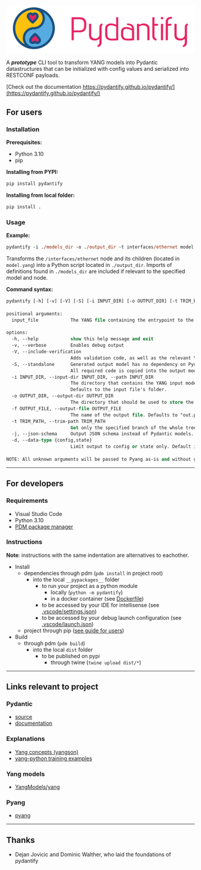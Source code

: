 <p align=center><a href="https://pydantify.github.io/pydantify/"><img src=docs/pydantify.svg?sanitize=true/></a></p>

A ***prototype*** CLI tool to transform YANG models into Pydantic datastructures that can be initialized with config values and serialized into RESTCONF payloads.

[Check out the documentation https://pydantify.github.io/pydantify/](https://pydantify.github.io/pydantify/)

## For users

### Installation

**Prerequisites:**

- Python 3.10
- pip

**Installing from PYPI:**

```bash
pip install pydantify
```

**Installing from local folder:**

```bash
pip install .
```

### Usage

**Example:**

```ps
pydantify -i ./models_dir -o ./output_dir -t interfaces/ethernet model.yang
```

Transforms the `/interfaces/ethernet` node and its children (located in `model.yang`) into a Python script located in `./output_dir`. Imports of definitions found in `./models_dir` are included if relevant to the specified model and node.

**Command syntax:**

```ps
pydantify [-h] [-v] [-V] [-S] [-i INPUT_DIR] [-o OUTPUT_DIR] [-t TRIM_PATH] input_file

positional arguments:
  input_file            The YANG file containing the entrypoint to the model to evaluate.

options:
  -h, --help            show this help message and exit
  -v, --verbose         Enables debug output
  -V, --include-verification
                        Adds validation code, as well as the relevant YANG files, to the output model.
  -S, --standalone      Generated output model has no dependency on Pydantify.
                        All required code is copied into the output model.
  -i INPUT_DIR, --input-dir INPUT_DIR, --path INPUT_DIR
                        The directory that contains the YANG input model.
                        Defaults to the input file's folder.
  -o OUTPUT_DIR, --output-dir OUTPUT_DIR
                        The directory that should be used to store the output model. Defaults to "$CWD/out".
  -f OUTPUT_FILE, --output-file OUTPUT_FILE
                        The name of the output file. Defaults to "out.py".
  -t TRIM_PATH, --trim-path TRIM_PATH
                        Get only the specified branch of the whole tree.
  -j, --json-schema     Output JSON schema instead of Pydantic models.
  -d, --data-type {config,state}
                        Limit output to config or state only. Default is config and state combined.

NOTE: All unknown arguments will be passed to Pyang as-is and without guarantees.
```

---

## For developers

### Requirements

- Visual Studio Code
- Python 3.10
- [PDM package manager](https://pdm.fming.dev/)

### Instructions

**Note**: instructions with the same indentation are alternatives to eachother.

- Install
  - dependencies through pdm (`pdm install` in project root)
    - into the local `__pypackages__` folder
      - to run your project as a python module
        - locally (`python -m pydantify`)
        - in a docker container (see [Dockerfile](./Dockerfile))
      - to be accessed by your IDE for intellisense (see [.vscode/settings.json](./.vscode/settings.json))
      - to be accessed by your debug launch configuration (see [.vscode/launch.json](./.vscode/launch.json))
  - project through pip ([see guide for users](#for-users))
- Build
  - through pdm (`pdm build`)
    - into the local `dist` folder
      - to be published on pypi
        - through twine (`twine upload dist/*`)

---

## Links relevant to project

### Pydantic

- [source](https://github.com/pydantic/pydantic)
- [documentation](https://pydantic-docs.helpmanual.io/)

### Explanations

- [Yang concepts (yangson)](https://yangson.labs.nic.cz/concepts-terms.html)
- [yang-python training examples](https://github.com/cmoberg/netconf-yang-training)

### Yang models

- [YangModels/yang](https://github.com/YangModels/yang)

### Pyang

- [pyang](https://github.com/mbj4668/pyang)

---

## Thanks

- Dejan Jovicic and Dominic Walther, who laid the foundations of pydantify
